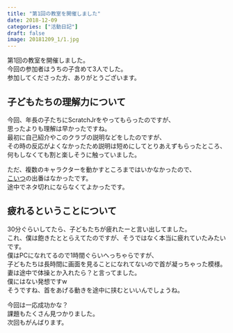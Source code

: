 ```yaml
---
title: "第1回の教室を開催しました"
date: 2018-12-09
categories: ["活動日記"]
draft: false
image: 20181209_1/1.jpg
---
```


第1回の教室を開催しました。  
今回の参加者はうちの子含めて3人でした。  
参加してくださった方、ありがとうございます。  

## 子どもたちの理解力について

今回、年長の子たちにScratchJrをやってもらったのですが、  
思ったよりも理解は早かったですね。  
最初に自己紹介やこのクラブの説明などをしたのですが、  
その時の反応がよくなかったため説明は短めにしてとりあえずもらったところ、  
何もしなくても割と楽しそうに触っていました。  

ただ、複数のキャラクターを動かすところまではいかなかったので、  
[こいつ](/post/20181201_2/)の出番はなかったです。  
途中でネタ切れにならなくてよかったです。

## 疲れるということについて

30分ぐらいしてたら、子どもたちが疲れたーと言い出してました。  
これ、僕は飽きたととらえてたのですが、そうではなく本当に疲れていたみたいです。    
僕はPCになれてるので1時間ぐらいへっちゃらですが、  
子どもたちは長時間に画面を見ることになれてないので首が凝っちゃった模様。  
妻は途中で体操とか入れたら？と言ってました。  
僕にはない発想ですw  
そうですね、首をあげる動きを途中に挟むといいんでしょうね。  

今回は一応成功かな？  
課題もたくさん見つかりました。  
次回もがんばります。